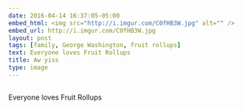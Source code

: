 ```yaml
---
date: 2016-04-14 16:37:05-05:00
embed_html: <img src="http://i.imgur.com/C0fHB3W.jpg" alt="" />
embed_url: http://i.imgur.com/C0fHB3W.jpg
layout: post
tags: [family, George Washington, fruit rollups]
text: Everyone loves Fruit Rollups
title: Aw yiss
type: image
---
```

<img src="http://i.imgur.com/C0fHB3W.jpg" alt="" />

Everyone loves Fruit Rollups